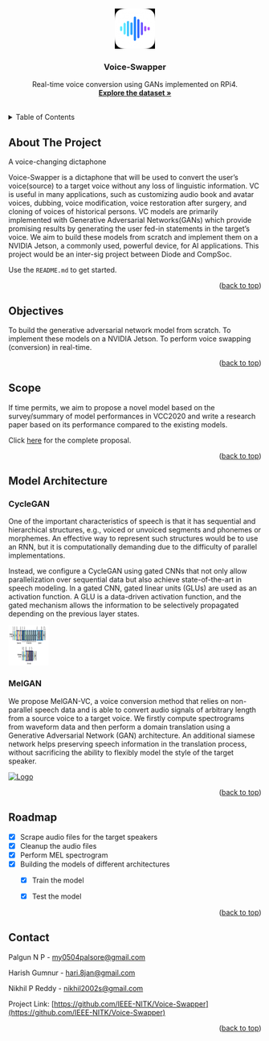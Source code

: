 <!-- Improved compatibility of back to top link: See: https://github.com/othneildrew/Best-README-Template/pull/73 -->
<a name="readme-top"></a>
<!--
*** Thanks for checking out the Best-README-Template. If you have a suggestion
*** that would make this better, please fork the repo and create a pull request
*** or simply open an issue with the tag "enhancement".
*** Don't forget to give the project a star!
*** Thanks again! Now go create something AMAZING! :D
-->



<!-- PROJECT SHIELDS -->
<!--
*** I'm using markdown "reference style" links for readability.
*** Reference links are enclosed in brackets [ ] instead of parentheses ( ).
*** See the bottom of this document for the declaration of the reference variables
*** for contributors-url, forks-url, etc. This is an optional, concise syntax you may use.
*** https://www.markdownguide.org/basic-syntax/#reference-style-links
-->


<!-- PROJECT LOGO -->
<br />
<div align="center">
  <a href="https://github.com/IEEE-NITK/Voice-Swapper">
    <img src="images/voice.png" alt="Logo" width="80" height="80">
  </a>

  <h3 align="center">Voice-Swapper</h3>

  <p align="center">
    Real-time voice conversion using GANs implemented on RPi4.
    <br />
    <a href="https://github.com/IEEE-NITK/Voice-Swapper"><strong>Explore the dataset »</strong></a>
    <br />
    <br />
    
  </p>
</div>



<!-- TABLE OF CONTENTS -->
<details>
  <summary>Table of Contents</summary>
  <ol>
    <li>
      <a href="#about-the-project">About The Project</a>
    </li>
    <li>
      <a href="#objectives">Objectives</a>
    </li>
    <li><a href="#scope">Scope</a></li>
    <li><a href="#roadmap">Roadmap</a></li>
    <li><a href="#contact">Contact</a></li>
    <li><a href="#acknowledgments">Acknowledgments</a></li>
  </ol>
</details>



<!-- ABOUT THE PROJECT -->
## About The Project


A voice-changing dictaphone

Voice-Swapper is a dictaphone that will be used to convert the user’s voice(source) to a target voice without any loss of linguistic information. VC is useful in many applications, such as customizing audio book and avatar voices, dubbing, voice modification, voice restoration after surgery, and cloning of voices of historical persons. VC models are primarily implemented with Generative Adversarial Networks(GANs) which provide promising results by generating the user fed-in statements in the target’s voice. We aim to build these models from scratch and implement them on a NVIDIA Jetson, a commonly used, powerful device, for AI applications. This project would be an inter-sig project between Diode and CompSoc.


Use the `README.md` to get started.

<p align="right">(<a href="#readme-top">back to top</a>)</p>




<!-- Objectives -->
## Objectives

To build the generative adversarial network model from scratch. To implement these models on a NVIDIA Jetson. To perform voice swapping (conversion) in real-time.


<p align="right">(<a href="#readme-top">back to top</a>)</p>



<!-- Scope -->
## Scope

If time permits, we aim to propose a novel model based on the survey/summary of model performances in VCC2020 and write a research paper based on its performance compared to the existing models.

Click [here](https://docs.google.com/document/d/1yTXpZWsHaKSjoWy35lg43YfADTnA-_4a/edit) for the complete proposal.


<p align="right">(<a href="#readme-top">back to top</a>)</p>

<!-- Architecture -->
##  Model Architecture

### CycleGAN


One of the important characteristics of speech is that it has sequential and hierarchical structures, e.g., voiced or unvoiced segments and phonemes or morphemes. An effective way to represent such structures would be to use an RNN, but it is computationally demanding due to the difficulty of parallel implementations. 

Instead, we configure a CycleGAN using gated CNNs that not only allow parallelization over sequential data but also achieve state-of-the-art in  speech modeling. In a gated CNN, gated linear units (GLUs) are used as an activation function. A GLU is a data-driven activation function, and the gated mechanism allows the information to be selectively propagated depending on the previous layer states.

<a href="http://www.kecl.ntt.co.jp/people/kaneko.takuhiro/projects/cyclegan-vc/#:~:text=We%20propose%20a%20non%2Dparallel,%2C%20modules%2C%20or%20alignment%20procedure.">
    <img src="images/cycleGAN.jpg" alt="Logo" width="80" height="80">
 </a>


### MelGAN

We propose MelGAN-VC, a voice conversion method that relies on non-parallel speech data and is able to convert audio signals of arbitrary length from a source voice to a target voice. We firstly compute spectrograms from waveform data and then perform a domain translation using a Generative Adversarial Network (GAN) architecture. An additional siamese network helps preserving speech information in the translation process, without sacrificing the ability to flexibly model the style of the target speaker.

<a href="https://arxiv.org/pdf/1910.03713.pdf">
    <img src="images/melGAN.jpg" alt="Logo" width="80" height="80">
 </a>

<p align="right">(<a href="#readme-top">back to top</a>)</p>



<!-- ROADMAP -->
## Roadmap

- [x] Scrape audio files for the target speakers
- [x] Cleanup the audio files
- [x] Perform MEL spectrogram
- [x] Building the models of different architectures
    - [x] Train the model 
    - [x] Test the model


<p align="right">(<a href="#readme-top">back to top</a>)</p>




<!-- CONTACT -->
## Contact

Palgun N P - my0504palsore@gmail.com


Harish Gumnur  - hari.8jan@gmail.com


Nikhil P Reddy - nikhil2002s@gmail.com

Project Link: [https://github.com/IEEE-NITK/Voice-Swapper](https://github.com/IEEE-NITK/Voice-Swapper)

<p align="right">(<a href="#readme-top">back to top</a>)</p>







<!-- MARKDOWN LINKS & IMAGES -->
<!-- https://www.markdownguide.org/basic-syntax/#reference-style-links -->
[contributors-shield]: https://img.shields.io/github/contributors/othneildrew/Best-README-Template.svg?style=for-the-badge
[contributors-url]: https://github.com/othneildrew/Best-README-Template/graphs/contributors
[forks-shield]: https://img.shields.io/github/forks/othneildrew/Best-README-Template.svg?style=for-the-badge
[forks-url]: https://github.com/othneildrew/Best-README-Template/network/members
[stars-shield]: https://img.shields.io/github/stars/othneildrew/Best-README-Template.svg?style=for-the-badge
[stars-url]: https://github.com/othneildrew/Best-README-Template/stargazers
[issues-shield]: https://img.shields.io/github/issues/othneildrew/Best-README-Template.svg?style=for-the-badge
[issues-url]: https://github.com/othneildrew/Best-README-Template/issues
[license-shield]: https://img.shields.io/github/license/othneildrew/Best-README-Template.svg?style=for-the-badge
[license-url]: https://github.com/othneildrew/Best-README-Template/blob/master/LICENSE.txt
[linkedin-shield]: https://img.shields.io/badge/-LinkedIn-black.svg?style=for-the-badge&logo=linkedin&colorB=555
[linkedin-url]: https://linkedin.com/in/othneildrew
[product-screenshot]: images/screenshot.png
[Next.js]: https://img.shields.io/badge/next.js-000000?style=for-the-badge&logo=nextdotjs&logoColor=white
[Next-url]: https://nextjs.org/
[React.js]: https://img.shields.io/badge/React-20232A?style=for-the-badge&logo=react&logoColor=61DAFB
[React-url]: https://reactjs.org/
[Vue.js]: https://img.shields.io/badge/Vue.js-35495E?style=for-the-badge&logo=vuedotjs&logoColor=4FC08D
[Vue-url]: https://vuejs.org/
[Angular.io]: https://img.shields.io/badge/Angular-DD0031?style=for-the-badge&logo=angular&logoColor=white
[Angular-url]: https://angular.io/
[Svelte.dev]: https://img.shields.io/badge/Svelte-4A4A55?style=for-the-badge&logo=svelte&logoColor=FF3E00
[Svelte-url]: https://svelte.dev/
[Laravel.com]: https://img.shields.io/badge/Laravel-FF2D20?style=for-the-badge&logo=laravel&logoColor=white
[Laravel-url]: https://laravel.com
[Bootstrap.com]: https://img.shields.io/badge/Bootstrap-563D7C?style=for-the-badge&logo=bootstrap&logoColor=white
[Bootstrap-url]: https://getbootstrap.com
[JQuery.com]: https://img.shields.io/badge/jQuery-0769AD?style=for-the-badge&logo=jquery&logoColor=white
[JQuery-url]: https://jquery.com 
